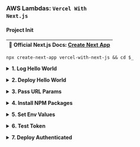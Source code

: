 ### AWS Lambdas: <code>Vercel With Next.js</code>  ###

<p></p>

#### Project Init ####

<p></p>

<table>
  <thead>
    <tr><th>
      📖 Official Next.js Docs: <a href="https://nextjs.org/docs/api-reference/create-next-app">Create Next App</a>
    </th></tr>
  </thead>
</table>

<p></p>

<pre><code>npx create-next-app vercel-with-next-js && cd $_</code></pre>

<!-- <p></p>

<pre><code>npm i -g vercel</code></pre> -->


<p></p>


<details closed>
  <summary><strong>1. Log Hello World</strong>
  </summary>

  <p></p>

  <pre><code>npm run dev</code></pre>

  <p></p>

  <img style="border-radius:10px;max-width:520px" src="../assets/vercel-run-dev.gif"/>

  <p></p>

  <img style="border-radius:10px;max-width:520px" src="../assets/vercel-dev-3000.jpg"/>

  <!-- <p></p>

  <table>
    <thead>
      <tr><th>
        📖 Official Vercel Docs: <a href="https://vercel.com/docs/serverless-functions/introduction#path-segments">Local Development</a>
      </th></tr>
    </thead>
  </table> -->

  <p></p>

  <table>
    <thead>
      <tr><th>
        📖 Official Next.js Docs: <a href="https://nextjs.org/docs/api-routes/introduction">API Routes</a>
      </th></tr>
    </thead>
  </table>

  <p></p>

  <table>
    <thead>
      <tr><th>
        ⚠️ <samp>zsh: command not found: next</samp>
      </th></tr>
    </thead>
    <tbody>
      <tr><td>
        Use <code>npm run dev</code> instead of <code>next dev</code>
      </td>
    </tbody>
  </table>

  <p></p>

</details>


<p></p>


<details closed>
  <summary><strong>2. Deploy Hello World</strong>
  </summary>

  <p></p>

  <img style="border-radius:10px;max-width:520px" src="../assets/vercel-deploy-hello.gif"/>

  <p></p>

  <img style="border-radius:10px;max-width:520px" src="../assets/vercel-deploy-hello.jpg"/>

  <p></p>

  <table>
    <thead>
      <tr><th>
        📖 Official Vercel Docs: <a href="https://nextjs.org/docs/deployment">Deployment</a>
      </th></tr>
    </thead>
  </table>
  
  <p></p>

</details>


<p></p>


<details closed>
  <summary><strong>3. Pass URL Params</strong>
  </summary>

  <p></p>

  <strong><em>vercel-with-next-js > pages > api > hello.js</em></strong>
  <p></p>

  <pre><code>export default (req, res) => {
    const name = req.query.name ?? "World"
    res.status(200).json({ body: `Hello ${name}` })
  }</code></pre>

  <p></p>

  <img style="border-radius:10px;max-width:520px" src="../assets/vercel-params-3000.jpg"/>

  <p></p>

  <strong><em>vercel-with-next-js > pages > api > hello > [name].js</em></strong>
  <p></p>

  <pre><code>export default function handler(req, res) {
    const { name } = req.query
    res.end(`Hello ${name} (v2)`)
  }</code></pre>

  <p></p>

  <img style="border-radius:10px;max-width:520px" src="../assets/vercel-dev-hello-v2.jpg"/>

  <p></p>

  <table>
    <thead>
      <tr><th>
        📖 Official Next.js Docs: <a href="https://nextjs.org/docs/api-routes/dynamic-api-routes">Dynamic API Routes</a>
      </th></tr>
    </thead>
  </table>

  <p></p>

  <table>
    <thead>
      <tr><th>
        📖 Official Vercel Docs: <a href="https://vercel.com/docs/serverless-functions/introduction#path-segments">Path Segments</a>
      </th></tr>
    </thead>
  </table>

  <p></p>

</details>


<p></p>


<details closed>
  <summary><strong>4. Install NPM Packages</strong>
  </summary>

  <p></p>

  <pre><code>npm i @astrajs/collections</code></pre>

  <p></p>

  <img style="border-radius:10px;max-width:520px" src="../assets/vercel-npm-i.gif"/>

  <p></p>

</details>


<p></p>


<details closed>
  <summary><strong>5. Set Env Values</strong>
  </summary>

  <p></p>

  <img style="border-radius:10px;max-width:520px" src="../assets/vercel-env-local.gif"/>

  <p></p>

  <img style="border-radius:10px;max-width:520px" src="../assets/vercel-env-local.jpg"/>

  <p></p>

  <img style="border-radius:10px;max-width:520px" src="../assets/vercel-env-restart.jpg"/>

  <p></p>

  <img style="border-radius:10px;max-width:520px" src="../assets/vercel-env-3000.jpg"/>

  <p></p>

  <img style="border-radius:10px;max-width:520px" src="../assets/vercel-env-web.gif"/>

  <p></p>

  <table>
    <thead>
      <tr><th>
        📖 Official Next.js Docs: <a href="https://nextjs.org/docs/basic-features/environment-variables">Environmental Variables</a>
      </th></tr>
    </thead>
  </table>

  <p></p>

  <table>
    <thead>
      <tr><th>
        📖 Official Vercel Docs: <a href="https://vercel.com/docs/environment-variables">Environmental Variables</a>
      </th></tr>
    </thead>
  </table>

  <p></p>

</details>


<p></p>


<details closed>
  <summary><strong>6. Test Token</strong>
  </summary>

  <p></p>

  <pre><code>const { createClient } = require("@astrajs/collections");

export default async (req, res) => {
  const region = process.env.ASTRA_DB_REGION
  const name = req.query.name ?? "World"
  
  // create an Astra client  
  const astraClient = await createClient({
    astraDatabaseId: process.env.ASTRA_DB_ID,
    astraDatabaseRegion: process.env.ASTRA_DB_REGION,
    applicationToken: process.env.ASTRA_DB_APPLICATION_TOKEN,
  });
  
  res.status(200).json({ 
    body: `Hello ${name}. 
           Region: ${region}.
           Token: ${astraClient.restClient.applicationToken}.` 
          })
}</code></pre>

  <p></p>

  <img style="border-radius:10px;max-width:520px" src="../assets/vercel-test-token.jpg"/>

</details>


<p></p>


<details closed>
  <summary><strong>7. Deploy Authenticated</strong>
  </summary>

  <p></p>

  <img style="border-radius:10px;max-width:520px" src="../assets/vercel-deploy-astra.jpg"/>

  <p></p>

</details>